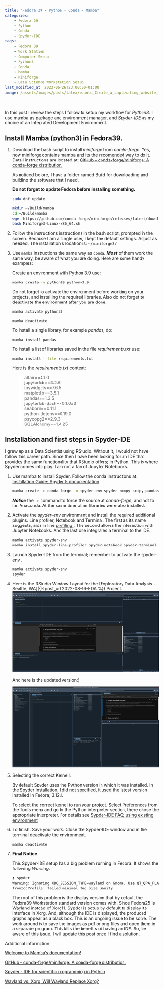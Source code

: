 ```yaml
---
title: "Fedora 39 - Python - Conda - Mamba" 
categories: 
    - Fedora 39
    - Python
    - Conda
    - Spyder-IDE
tags: 
    - Fedora 39
    - Work Station
    - Computer Setup
    - Python3
    - Conda
    - Mamba
    - Miniforge
    - Data Science Workstation Setup
last_modified_at: 2023-06-26T23:00:00-01:00
image: /assets/images/posts/latex/ecantu_Create_a_captivating_website_top_banner_utilizing_the_en_a9ca0251-5ec3-43f6-8b95-7bf41c9874ad.png

---
```


In this post I review the steps I follow to setup my workflow for *Python3*. I use mamba as package and environment manager, and *Spyder-IDE* as my choice of an Integrated Development Environment. 

## Install Mamba (python3) in Fedora39.

1. Download the bash script to install *miniforge* from *conda-forge*. Yes,  now miniforge contains mamba and its the recomended way to do it. Detail instructions are located at:  [GitHub - conda-forge/miniforge: A conda-forge distribution.](https://github.com/conda-forge/miniforge) 
   
   As noticed before, I have a folder named Build for downloading and building the software that I need. 
   
   **Do not forget to update Fedora before installing something.**
   
   ```bash
   sudo dnf update
   ```
   
   ```bash
   mkdir ~/Build/mamba
   cd ~/Build/mamba
   wget https://github.com/conda-forge/miniforge/releases/latest/download/Miniforge3-Linux-x86_64.sh
   bash Miniforge3-Linux-x86_64.sh
   ```

2. Follow the instructions instructions in the bash script, prompted in the screen. Because I am a single user, I kept the default settings. Adjust as needed.  The installation's location is: ``~/miniforge3/ ``

3. Use `mamba` instructions the same way as `conda`. ***Most*** of them work the same way, be aware of what you are doing.  Here are some handy examples:
   
   Create an environment with Python 3.9 use:
   
   ```bash
   mamba create -n python39 python=3.9
   ```
   
   Do not forget to activate the environment before working on your projects, and installing the required libraries. Also do not forget to deactivate the environment after you are done.
   
   ```bash
   mamba activate python39
   ```
   
   ```bash
   mamba deactivate
   ```
   
   To install a single library, for example *pandas*, do:
   
   ```bash
   mamba install pandas
   ```
   
   To install a list of libraries saved in the file *requirements.txt* use:
   
   ```bash
   mamba install --file requirements.txt
   ```
   
   Here is the *requirements.txt* content:
   
   > altair==4.1.0<br>
   > jupyterlab==3.2.6<br>
   > ipywidgets==7.6.5<br>
   > matplotlib==3.5.1<br>
   > pandas==1.3.5<br>
   > jupyterlab-dash==0.1.0a3<br>
   > seaborn==0.11.1<br>
   > python-dotenv==0.19.0<br>
   > psycopg2==2.9.3<br>
   > SQLAlchemy==1.4.25<br>

## Installation and first steps in Spyder-IDE

I grew up as a Data Scientist using RStudio. Without it, I would not have follow  this career path. Since then I have been looking for an IDE that provides the same functionality that RStudio offers; in Python. This is where Spyder comes into play.  I am not a fan of Jupyter Notebooks.

1. Use mamba to install Spyder. Follow the conda instructions at: [Installation Guide; Spyder 5 documentation](https://docs.spyder-ide.org/current/installation.html#conda-based-distributions)
   
   ```bash
   mamba create -c conda-forge -n spyder-env spyder numpy scipy pandas matplotlib sympy cython
   ```
   
   ***Notice*** the ``-c`` command to force the source at *conda-forge*, and not to i.e. Anaconda. At the same time other libraries were also installed.

2. Activate the *spyder-env* environment and install the required additional plugins. Line profiler, Notebook and Terminal. The first as its name suggests, aids in line [profiling ](https://en.wikipedia.org/wiki/Profiling_(computer_programming)). The second allows the interaction with Jupyter Notebooks. And the last one integrates a terminal to the IDE. 
   
   ```bash
   mamba activate spyder-env
   mamba install spyder-line-profiler spyder-notebook spyder-terminal -c conda-forge
   ```

3. Launch Spyder-IDE from the terminal; remember to activate the spyder-env .
   
   ```bash
   mamba activate spyder-env
   spyder
   ```

4. Here is the RStudio Window Layout for the [Exploratory Data Analysis - Seattle, WA]({%post_url 2022-08-16-EDA %}) Project. ![Rstudio - Window - Layout in SpyderIDE](/assets/images/posts/mamba_spyder/rstudio_window_layout.png) 
   
   And here is the updated version:)
   
   ![My - Window - Layout in SypderIDE](/assets/images/posts/mamba_spyder/personal_window_layout.png)

5. Selecting the correct Kernell.
   
   By default Spyder uses the Python version in which it was installed. In the Spyder installation, I did not specified, it used the latest version installed in Fedora; 3.12.1. 
   
   To select the correct kernel to run your project. Select Preferences from the Tools menu and go to the Python interpreter section, there chose the appropriate interpreter. For details see [Sypder-IDE FAQ; using existing environment](https://docs.spyder-ide.org/current/faq.html#using-existing-environment)

6. To finish. Save your work. Close the Sypder-IDE window and in the terminal deactivate the environment. 
   
   ```bash
   mamba deactivate
   ```

7. **Final Notice**
   
   This Spyder-IDE setup has a big problem running in Fedora. It shows the following *Warning:*
   
   ```bash
   ❯ spyder
   Warning: Ignoring XDG_SESSION_TYPE=wayland on Gnome. Use QT_QPA_PLATFORM=wayland to run on Wayland anyway.
   fromIccProfile: failed minimal tag size sanity
   ```
   
   The root of this problem is the display version that by default the Fedora39 Workstation standard version comes with. Since Fedora25 is Wayland instead of Xorg11. Sypder is setup by default to display its interface in Xorg. And, although the IDE is displayed, the produced graphs appear as a black box.  This is an ongoing issue to be solve. The work around is to save the images as pdf or png files and open them in a separate program. This kills the benefits of having an IDE. So, be aware of this issue. I will update this post once I find a solution.  
   
   



Additional information:

[Welcome to Mamba’s documentation!](https://mamba.readthedocs.io/en/latest/index.html)

[GitHub - conda-forge/miniforge: A conda-forge distribution.](https://github.com/conda-forge/miniforge)

[Spyder - IDE for scientific programming in Python](https://www.spyder-ide.org/)

[Wayland vs. Xorg: Will Wayland Replace Xorg?](https://www.cbtnuggets.com/blog/technology/devops/wayland-vs-xorg-wayland-replace-xorg)


